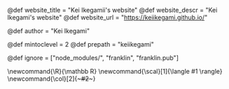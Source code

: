 <!--
Add here global page variables to use throughout your
website.
The website_* must be defined for the RSS to work
-->
@def website_title = "Kei Ikegamii's website"
@def website_descr = "Kei Ikegami's website"
@def website_url   = "https://keiikegami.github.io/"

@def author = "Kei Ikegami"

@def mintoclevel = 2
@def prepath = "keiikegami"

<!--
Add here files or directories that should be ignored by Franklin, otherwise
these files might be copied and, if markdown, processed by Franklin which
you might not want. Indicate directories by ending the name with a `/`.
-->
@def ignore = ["node_modules/", "franklin", "franklin.pub"]

<!--
Add here global latex commands to use throughout your
pages. It can be math commands but does not need to be.
For instance:
* \newcommand{\phrase}{This is a long phrase to copy.}
-->
\newcommand{\R}{\mathbb R}
\newcommand{\scal}[1]{\langle #1 \rangle}
\newcommand{\col}[2]{~~~<span style="color:#1">#2</span>~~~}

